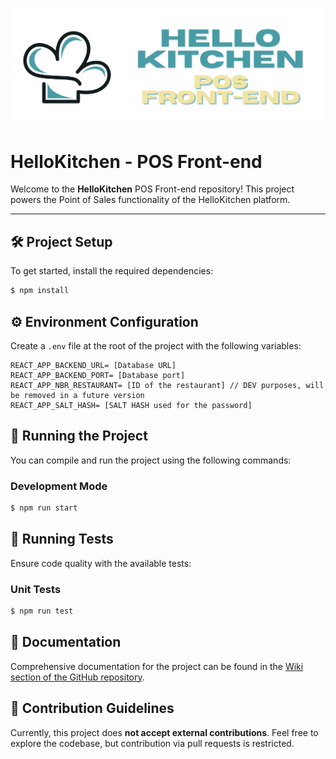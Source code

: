 ![HelloKitchen banner](./docs/images/banner.png)

# HelloKitchen - POS Front-end

Welcome to the **HelloKitchen** POS Front-end repository! This project powers the Point of Sales functionality of the HelloKitchen platform.

---

## 🛠️ Project Setup

To get started, install the required dependencies:

```bash
$ npm install
```

## ⚙️ Environment Configuration

Create a `.env` file at the root of the project with the following variables:

```
REACT_APP_BACKEND_URL= [Database URL]
REACT_APP_BACKEND_PORT= [Database port]
REACT_APP_NBR_RESTAURANT= [ID of the restaurant] // DEV purposes, will be removed in a future version
REACT_APP_SALT_HASH= [SALT HASH used for the password]
```

## 🚀 Running the Project

You can compile and run the project using the following commands:

### Development Mode

```bash
$ npm run start
```

## 🧪 Running Tests

Ensure code quality with the available tests:

### Unit Tests

```bash
$ npm run test
```

## 📄 Documentation

Comprehensive documentation for the project can be found in the [Wiki section of the GitHub repository](https://github.com/Hello-Kitchen/POS-Front-End/wiki).

## 🤝 Contribution Guidelines

Currently, this project does **not accept external contributions**. Feel free to explore the codebase, but contribution via pull requests is restricted.
